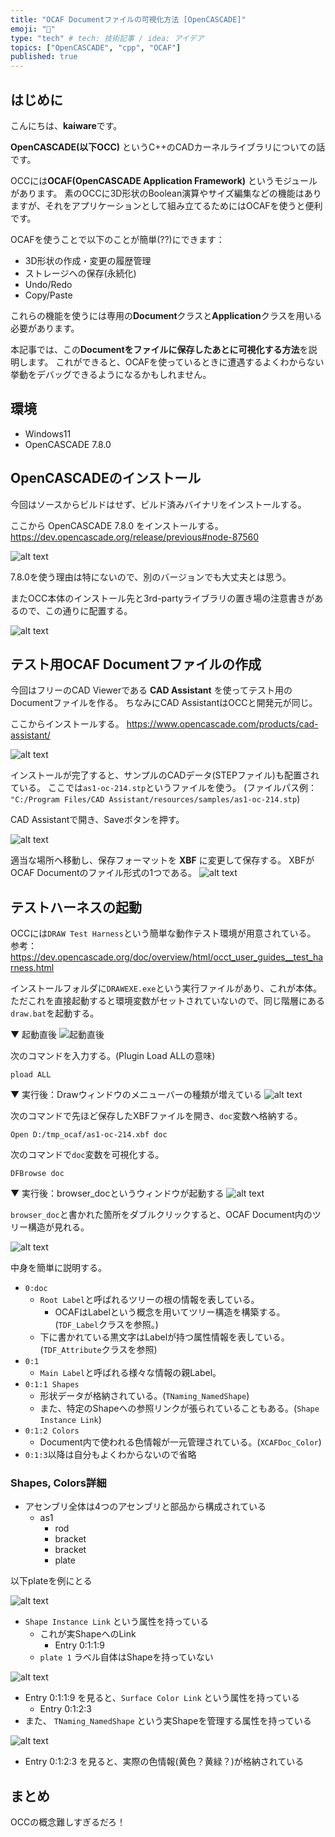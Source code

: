 ```yaml
---
title: "OCAF Documentファイルの可視化方法 [OpenCASCADE]"
emoji: "🐷"
type: "tech" # tech: 技術記事 / idea: アイデア
topics: ["OpenCASCADE", "cpp", "OCAF"]
published: true
---
```


## はじめに

こんにちは、**kaiware**です。

**OpenCASCADE(以下OCC)** というC++のCADカーネルライブラリについての話です。

OCCには**OCAF(OpenCASCADE Application Framework)** というモジュールがあります。
素のOCCに3D形状のBoolean演算やサイズ編集などの機能はありますが、それをアプリケーションとして組み立てるためにはOCAFを使うと便利です。

OCAFを使うことで以下のことが簡単(??)にできます：

- 3D形状の作成・変更の履歴管理
- ストレージへの保存(永続化)
- Undo/Redo
- Copy/Paste

これらの機能を使うには専用の**Document**クラスと**Application**クラスを用いる必要があります。

本記事では、この**Documentをファイルに保存したあとに可視化する方法**を説明します。
これができると、OCAFを使っているときに遭遇するよくわからない挙動をデバッグできるようになるかもしれません。

## 環境

- Windows11
- OpenCASCADE 7.8.0

## OpenCASCADEのインストール

今回はソースからビルドはせず、ビルド済みバイナリをインストールする。

ここから OpenCASCADE 7.8.0 をインストールする。
https://dev.opencascade.org/release/previous#node-87560

![alt text](/images/dive-into-ocafdoc/dive-into-ocafdoc-2.png)

7.8.0を使う理由は特にないので、別のバージョンでも大丈夫とは思う。

またOCC本体のインストール先と3rd-partyライブラリの置き場の注意書きがあるので、この通りに配置する。

![alt text](/images/dive-into-ocafdoc/dive-into-ocafdoc-3.png)

## テスト用OCAF Documentファイルの作成

今回はフリーのCAD Viewerである **CAD Assistant** を使ってテスト用のDocumentファイルを作る。
ちなみにCAD AssistantはOCCと開発元が同じ。

ここからインストールする。
https://www.opencascade.com/products/cad-assistant/

![alt text](/images/dive-into-ocafdoc/dive-into-ocafdoc-4.png)

インストールが完了すると、サンプルのCADデータ(STEPファイル)も配置されている。
ここでは`as1-oc-214.stp`というファイルを使う。
(ファイルパス例： `"C:/Program Files/CAD Assistant/resources/samples/as1-oc-214.stp`)

CAD Assistantで開き、Saveボタンを押す。

![alt text](/images/dive-into-ocafdoc/dive-into-ocafdoc-5.png)

適当な場所へ移動し、保存フォーマットを **XBF** に変更して保存する。
XBFがOCAF Documentのファイル形式の1つである。
![alt text](/images/dive-into-ocafdoc/dive-into-ocafdoc-6.png)

## テストハーネスの起動

OCCには`DRAW Test Harness`という簡単な動作テスト環境が用意されている。
参考：https://dev.opencascade.org/doc/overview/html/occt_user_guides__test_harness.html

インストールフォルダに`DRAWEXE.exe`という実行ファイルがあり、これが本体。
ただこれを直接起動すると環境変数がセットされていないので、同じ階層にある`draw.bat`を起動する。

▼ 起動直後
![起動直後](/images/dive-into-ocafdoc/dive-into-ocafdoc.png)

次のコマンドを入力する。(Plugin Load ALLの意味)
```
pload ALL
```

▼ 実行後：Drawウィンドウのメニューバーの種類が増えている
![alt text](/images/dive-into-ocafdoc/dive-into-ocafdoc-1.png)

次のコマンドで先ほど保存したXBFファイルを開き、`doc`変数へ格納する。

```
Open D:/tmp_ocaf/as1-oc-214.xbf doc
```

次のコマンドで`doc`変数を可視化する。

```
DFBrowse doc
```

▼ 実行後：browser_docというウィンドウが起動する
![alt text](/images/dive-into-ocafdoc/dive-into-ocafdoc-7.png)

`browser_doc`と書かれた箇所をダブルクリックすると、OCAF Document内のツリー構造が見れる。

![alt text](/images/dive-into-ocafdoc/dive-into-ocafdoc-8.png)

中身を簡単に説明する。

- `0:doc`
    - `Root Label`と呼ばれるツリーの根の情報を表している。
        - OCAFはLabelという概念を用いてツリー構造を構築する。(`TDF_Label`クラスを参照。)
    - 下に書かれている黒文字はLabelが持つ属性情報を表している。(`TDF_Attribute`クラスを参照)
- `0:1`
    - `Main Label`と呼ばれる様々な情報の親Label。
- `0:1:1 Shapes`
    - 形状データが格納されている。(`TNaming_NamedShape`)
    - また、特定のShapeへの参照リンクが張られていることもある。(`Shape Instance Link`)
- `0:1:2 Colors`
    - Document内で使われる色情報が一元管理されている。(`XCAFDoc_Color`)
- `0:1:3`以降は自分もよくわからないので省略

### Shapes, Colors詳細


- アセンブリ全体は4つのアセンブリと部品から構成されている
    - as1
        - rod
        - bracket
        - bracket
        - plate

以下plateを例にとる

![alt text](/images/dive-into-ocafdoc/image24.png)

- `Shape Instance Link` という属性を持っている
    - これが実ShapeへのLink
        - Entry 0:1:1:9
    - `plate 1` ラベル自体はShapeを持っていない

![alt text](/images/dive-into-ocafdoc/image25.png)

- Entry 0:1:1:9 を見ると、`Surface Color Link` という属性を持っている
    - Entry 0:1:2:3
- また、 `TNaming_NamedShape` という実Shapeを管理する属性を持っている

![alt text](/images/dive-into-ocafdoc/image26.png)

- Entry 0:1:2:3 を見ると、実際の色情報(黄色？黄緑？)が格納されている

## まとめ

OCCの概念難しすぎるだろ！
